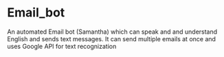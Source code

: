 # Email_bot
An automated Email bot (Samantha) which can speak and and understand English and sends text messages.
It can send multiple emails at once
and uses Google API for text recognization
